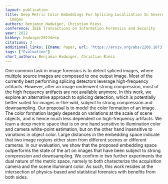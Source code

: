 ```yaml
---
layout: publication
title: Deep Metric Color Embeddings For Splicing Localization In Severely Degraded
  Images
authors: Benjamin Hadwiger, Christian Riess
conference: IEEE Transactions on Information Forensics and Security
year: 2022
bibkey: hadwiger2022deep
citations: 3
additional_links: [{name: Paper, url: 'https://arxiv.org/abs/2206.10737'}]
tags: ["Evaluation"]
short_authors: Benjamin Hadwiger, Christian Riess
---
```

One common task in image forensics is to detect spliced images, where
multiple source images are composed to one output image. Most of the currently
best performing splicing detectors leverage high-frequency artifacts. However,
after an image underwent strong compression, most of the high frequency
artifacts are not available anymore. In this work, we explore an alternative
approach to splicing detection, which is potentially better suited for images
in-the-wild, subject to strong compression and downsampling. Our proposal is to
model the color formation of an image. The color formation largely depends on
variations at the scale of scene objects, and is hence much less dependent on
high-frequency artifacts. We learn a deep metric space that is on one hand
sensitive to illumination color and camera white-point estimation, but on the
other hand insensitive to variations in object color. Large distances in the
embedding space indicate that two image regions either stem from different
scenes or different cameras. In our evaluation, we show that the proposed
embedding space outperforms the state of the art on images that have been
subject to strong compression and downsampling. We confirm in two further
experiments the dual nature of the metric space, namely to both characterize
the acquisition camera and the scene illuminant color. As such, this work
resides at the intersection of physics-based and statistical forensics with
benefits from both sides.